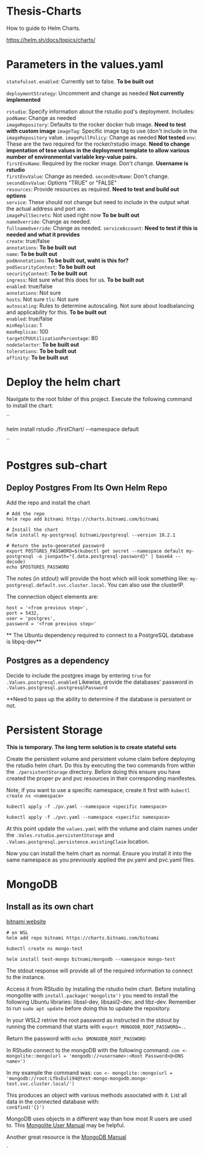 # Thesis-Charts

How to guide to Helm Charts.

https://helm.sh/docs/topics/charts/  

# Parameters in the values.yaml  

`statefulset.enabled`: Currently set to false. **To be built out**  

`deploymentStrategy`: Uncomment and change as needed **Not currently implemented**  

`rstudio`: Specify information about the rstudio pod's deployment. Includes:  
  `podName`: Change as needed  
  `imageRepository`: Defaults to the rocker docker hub image. **Need to test with custom image**
  `imageTag`: Specific image tag to use (don't include in the `imageRepository` value.
  `imagePullPolicy`: Change as needed **Not tested**
  `env`: These are the two required for the rocker/rstudio image. **Need to change impentation of tese values in the deployment template to allow various number of environmental variable key-value pairs.**  
    `firstEnvName`: Required by the rocker image. Don't change. **Username is rstudio**  
	`firstEnvValue`: Change as needed.
	`secondEnvName`: Don't change.  
	`secondEnvValue`: Options "TRUE" or "FALSE"  
  `resources`: Provide resources as required. **Need to test and build out options**  
  `service`: These should not change but need to include in the output what the actual address and port are.  
`imagePullSecrets`: Not used right now **To be built out**  
`nameOverride`: Change as needed.  
`fullnameOverride`: Change as needed.
`serviceAccount`: **Need to test if this is needed and what it provides**  
  `create`: true/false  
  `annotations`: **To be built out**  
  `name`: **To be built out**  
`podAnnotations`: **To be built out, waht is this for?**  
`podSecurityContext`: **To be built out**  
`securityContext`: **To be built out**  
`ingress`: Not sure what this does for us. **To be built out**  
  `enabled`: true/false  
  `annotations`: Not sure  
  `hosts`: Not sure 
  `tls`: Not sure  
`autoscaling`: Rules to determine autoscaling. Not sure about loadbalancing and applicability for this. **To be built out**  
  `enabled`: true/false  
  `minReplicas`: 1  
  `maxReplicas`: 100  
  `targetCPUUtilizationPercentage`: 80  
`nodeSelector`: **To be built out**  
`tolerations`: **To be built out**  
`affinity`: **To be built out**


# Deploy the helm chart 

Navigate to the root folder of this project. Execute the following command to install the chart:  

``

helm install rstudio ./firstChart/ --namespace default

``

# Postgres sub-chart  

## Deploy Postgres From Its Own Helm Repo  

Add the repo and install the chart  

```{bash}
# Add the repo 
helm repo add bitnami https://charts.bitnami.com/bitnami

# Install the chart
helm install my-postgresql bitnami/postgresql --version 10.2.1

# Return the auto-generated password
export POSTGRES_PASSWORD=$(kubectl get secret --namespace default my-postgresql -o jsonpath="{.data.postgresql-password}" | base64 --decode)
echo $POSTGRES_PASSWORD
```  

The notes (in stdout) will provide the host which will look something like: `my-postgresql.default.svc.cluster.local`. You can also use the clusterIP.  

The connection object elements are:  
```{bash}
host = '<from previous step>',
port = 5432,
user = 'postgres',
password = '<from previous step>' 
```

** The Ubuntu dependency required to connect to a PostgreSQL database is libpq-dev**  

## Postgres as a dependency  

Decide to include the postgres image by entering `true` for `.Values.postgresql.enabled`
Likewise, provide the databases' password in `.Values.postgresql.postgresqlPassword`

**Need to pass up the ability to determine if the database is persistent or not. 


# Persistent Storage

**This is temporary. The long term solution is to create stateful sets**

Create the persistent volume and persistent volume claim before deploying the rstudio helm chart. Do this by executing the two commands from within the `./persistentStorage` directory. Before doing this ensure you have created the proper pv and pvc resources in their corresponding manifestes.  

Note, if you want to use a specific namespace, create it first with `kubectl create ns <namespace>`  

```{bash}
kubectl apply -f ./pv.yaml --namespace <specific namespace>

kubectl apply -f ./pvc.yaml --namespace <specific namespace>
```  

At this point update the `values.yaml` with the volume and claim names under the `.Vales.rstudio.persistentStorage` and `.Values.postgresql.persistence.existingClaim` location.  

Now you can install the helm chart as normal. Ensure you install it into the same namespace as you previously applied the pv.yaml and pvc.yaml files.  

# MongoDB  

## Install as its own chart 

[bitnami website](https://bitnami.com/stack/mongodb/helm) 

```{bash}
# on WSL
helm add repo bitnami https://charts.bitnami.com/bitnami

kubectl create ns mongo-test 

helm install test-mongo bitnami/mongodb --namespace mongo-test

```  

The stdout response will provide all of the required information to connect to the instance.

Access it from RStudio by installing the rstudio helm chart. Before installing mongolite with `install.package('mongolite')` you need to install the following Ubuntu libraries: libssl-dev, libsasl2-dev, and libz-dev. Remember to run `sudo apt update` before doing this to update the repository.  

In your WSL2 retrive the root password as instructed in the stdout by running the command that starts with `export MONGODB_ROOT_PASSWORD=..`  

Return the password with `echo $MONGODB_ROOT_PASSWORD`  

In RStudio connect to the mongoDB with the following command: 
`con <- mongolite::mongo(url = 'mongodb://<username>:<Root Password>@<DNS name>')`  

In my example the command was:
`con <- mongolite::mongo(url = 'mongodb://root:LfbsEuli94@test-mongo-mongodb.mongo-test.svc.cluster.local/')`

This produces an object with various methods associated with it. List all data in the connected database with:  
`con$find('{}')`  

MongoDB uses objects in a different way than how most R users are used to. This [Mongolite User Manual](https://jeroen.github.io/mongolite/index.html) may be helpful.  

Another great resource is the [MongoDB Manual](https://docs.mongodb.com/manual/introduction/)


`


